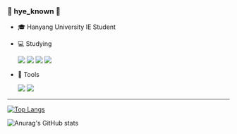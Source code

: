 

### :hamster: hye_known :hamster:






- :mortar_board: Hanyang University IE Student


- :computer:  Studying

  <img src="https://img.shields.io/badge/Python-3776AB?style=flat&logo=Python&logoColor=white"/> <img src="https://img.shields.io/badge/Pytorch-EE4C2C?style=flat&logo=Pytorch&logoColor=white"/> <img src="https://img.shields.io/badge/pandas-150458?style=flat&logo=pandas&logoColor=white"/> <img src="https://img.shields.io/badge/MySQL-4479A1?style=flat&logo=MySQL&logoColor=white"/>

- :hammer: Tools 

  <img src="https://img.shields.io/badge/Google Colab-F9AB00?style=flat&logo=Google Colab&logoColor=white"/> <img src="https://img.shields.io/badge/Kaggle-20BEFF?style=flat&logo=Kaggle&logoColor=white"/>


-----


[![Top Langs](https://github-readme-stats.vercel.app/api/top-langs/?username=hyeknown&layout=compact)](https://github.com/hyeknown/github-readme-stats)


![Anurag's GitHub stats](https://github-readme-stats.vercel.app/api?username=hyeknown&show_icons=true&theme=dracula)

